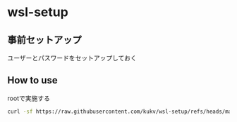 # wsl-setup

## 事前セットアップ

ユーザーとパスワードをセットアップしておく

## How to use

rootで実施する

```bash
curl -sf https://raw.githubusercontent.com/kukv/wsl-setup/refs/heads/main/init.sh | bash -s - --user <開発で利用するユーザー> --timer <プロビジョニングを行う頻度>
```
